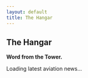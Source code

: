 ```yaml
---
layout: default
title: The Hangar
---
```


<h2>The Hangar</h2>
<!-- Word from the Tower -->
<p><strong>Word from the Tower.</strong></p>

<div id="rss-feed">
    <p>Loading latest aviation news...</p>
</div>
<script>
<div id="rss-feed">
    <p>Loading latest aviation news...</p>
</div>

<script>
async function fetchRSS() {
    const rssFeedUrl = "https://theaviationist.com/feeds/";
    
    try {
        // Fetch the RSS feed and parse it
        const response = await fetch(`https://api.allorigins.win/get?url=${encodeURIComponent(rssFeedUrl)}`);
        const data = await response.json();
        const parser = new DOMParser();
        const xmlDoc = parser.parseFromString(data.contents, "text/xml");

        // Extract items (articles)
        const items = xmlDoc.querySelectorAll("item");
        let latestArticles = [];
        
        items.forEach((item, index) => {
            if (index < 10) { // Store the latest 10 articles
                latestArticles.push({
                    title: item.querySelector("title").textContent,
                    link: item.querySelector("link").textContent,
                    date: item.querySelector("pubDate").textContent
                });
            }
        });

        // Store in Local Storage for daily caching
        localStorage.setItem("cachedArticles", JSON.stringify(latestArticles));
        localStorage.setItem("lastUpdate", new Date().toISOString());

        // Display the latest 3
        displayArticles(latestArticles.slice(0, 3));

    } catch (error) {
        console.error("Error fetching RSS:", error);
        document.getElementById("rss-feed").innerHTML = "<p>Failed to load articles.</p>";
    }
}

function displayArticles(articles) {
    const feedContainer = document.getElementById("rss-feed");
    feedContainer.innerHTML = ""; // Clear placeholder text

    articles.forEach(article => {
        const articleElement = document.createElement("div");
        articleElement.innerHTML = `
            <p>
                <strong><a href="${article.link}" target="_blank">${article.title}</a></strong> <br>
                <small>${new Date(article.date).toLocaleDateString()}</small>
            </p>
            <hr>
        `;
        feedContainer.appendChild(articleElement);
    });
}

// Check if cached data is available & fresh
const lastUpdate = localStorage.getItem("lastUpdate");
const cachedArticles = localStorage.getItem("cachedArticles");

if (cachedArticles && lastUpdate) {
    const lastUpdateDate = new Date(lastUpdate);
    const now = new Date();

    // Refresh the feed if it's a new day
    if (now.toDateString() === lastUpdateDate.toDateString()) {
        displayArticles(JSON.parse(cachedArticles).slice(0, 3));
    } else {
        fetchRSS();
    }
} else {
    fetchRSS();
}
</script>
